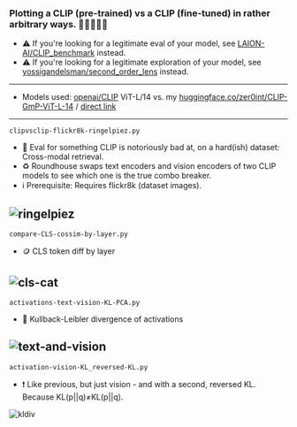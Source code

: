 ### Plotting a CLIP (pre-trained) vs a CLIP (fine-tuned) in rather arbitrary ways. 🤖🦿💥🦾🤖

- ⚠️ If you're looking for a legitimate eval of your model, see [LAION-AI/CLIP_benchmark](https://github.com/LAION-AI/CLIP_benchmark) instead.
- ⚠️ If you're looking for a legitimate exploration of your model, see [yossigandelsman/second_order_lens](https://github.com/yossigandelsman/second_order_lens) instead.
-----
- Models used: [openai/CLIP](https://github.com/openai/CLIP) ViT-L/14 vs. my [huggingface.co/zer0int/CLIP-GmP-ViT-L-14](https://huggingface.co/zer0int/CLIP-GmP-ViT-L-14) / [direct link](https://huggingface.co/zer0int/CLIP-GmP-ViT-L-14/blob/main/ViT-L-14-BEST-smooth-GmP-ft-state_dict.pt)

-----
`clipvsclip-flickr8k-ringelpiez.py`
- 👀 Eval for something CLIP is notoriously bad at, on a hard(ish) dataset: Cross-modal retrieval.
- ♻️ Roundhouse swaps text encoders and vision encoders of two CLIP models to see which one is the true combo breaker.
- ℹ️ Prerequisite: Requires flickr8k (dataset images).

![ringelpiez](https://github.com/user-attachments/assets/34afb7ef-51e7-434b-92ed-443473cc8a77)
-----
`compare-CLS-cossim-by-layer.py`
- 🪙 CLS token diff by layer

![cls-cat](https://github.com/user-attachments/assets/bdefe4cb-0f16-4e7d-a2ba-b1930eb4556b)
-----
`activations-text-vision-KL-PCA.py`
- 🧮 Kullback-Leibler divergence of activations

![text-and-vision](https://github.com/user-attachments/assets/8ac69dfd-1eca-42be-882d-d91b53b6fcb2)
-----
`activation-vision-KL_reversed-KL.py`
- ❗ Like previous, but just vision - and with a second, reversed KL. Because KL(p||q)≠KL(p||q).

![kldiv](https://github.com/user-attachments/assets/2617fd9c-3e5a-499e-a17d-cfc7447b26ef)
